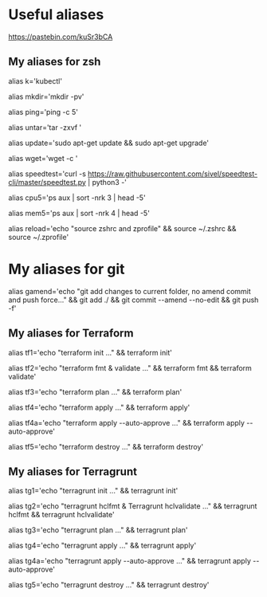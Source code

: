 # Useful aliases

https://pastebin.com/kuSr3bCA

## My aliases for zsh

alias k='kubectl'

alias mkdir='mkdir -pv'

alias ping='ping -c 5'

alias untar='tar -zxvf '

alias update='sudo apt-get update && sudo apt-get upgrade'

alias wget='wget -c '

alias speedtest='curl -s https://raw.githubusercontent.com/sivel/speedtest-cli/master/speedtest.py | python3 -'

alias cpu5='ps aux | sort -nrk 3 | head -5'

alias mem5='ps aux | sort -nrk 4 | head -5'

alias reload='echo "source zshrc and zprofile" && source ~/.zshrc && source ~/.zprofile'

# My aliases for git

alias gamend='echo "git add changes to current folder, no amend commit and push force..." && git add ./ && git commit --amend --no-edit && git push -f'

## My aliases for Terraform

alias tf1='echo "terraform init ..." && terraform init'

alias tf2='echo "terraform fmt & validate ..." && terraform fmt && terraform validate'

alias tf3='echo "terraform plan ..." && terraform plan'

alias tf4='echo "terraform apply ..." && terraform apply'

alias tf4a='echo "terraform apply --auto-approve ..." && terraform apply --auto-approve'

alias tf5='echo "terraform destroy ..." && terraform destroy'

## My aliases for Terragrunt

alias tg1='echo "terragrunt init ..." && terragrunt init'

alias tg2='echo "terragrunt hclfmt & Terragrunt hclvalidate ..." && terragrunt hclfmt && terragrunt hclvalidate'

alias tg3='echo "terragrunt plan ..." && terragrunt plan'

alias tg4='echo "terragrunt apply ..." && terragrunt apply'

alias tg4a='echo "terragrunt apply --auto-approve ..." && terragrunt apply --auto-approve'

alias tg5='echo "terragrunt destroy ..." && terragrunt destroy'
